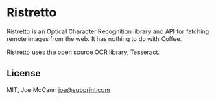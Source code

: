 Ristretto
=

Ristretto is an Optical Character Recognition library and API for fetching remote images from the web. It has nothing to do with Coffee.

Ristretto uses the open source OCR library, Tesseract.

License
-

MIT, Joe McCann <joe@subprint.com>